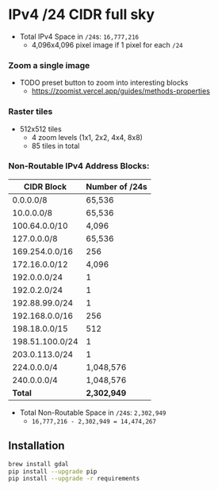 # IPv4 /24 CIDR full sky

- Total IPv4 Space in `/24`s: `16,777,216`
    - 4,096x4,096 pixel image if 1 pixel for each `/24`

### Zoom a single image

- TODO preset button to zoom into interesting blocks
    - https://zoomist.vercel.app/guides/methods-properties

### Raster tiles

- 512x512 tiles
    - 4 zoom levels (1x1, 2x2, 4x4, 8x8)
    - 85 tiles in total

### Non-Routable IPv4 Address Blocks:

| CIDR Block      | Number of /24s |
|-----------------|----------------|
| 0.0.0.0/8       | 65,536         |
| 10.0.0.0/8      | 65,536         |
| 100.64.0.0/10   | 4,096          |
| 127.0.0.0/8     | 65,536         |
| 169.254.0.0/16  | 256            |
| 172.16.0.0/12   | 4,096          |
| 192.0.0.0/24    | 1              |
| 192.0.2.0/24    | 1              |
| 192.88.99.0/24  | 1              |
| 192.168.0.0/16  | 256            |
| 198.18.0.0/15   | 512            |
| 198.51.100.0/24 | 1              |
| 203.0.113.0/24  | 1              |
| 224.0.0.0/4     | 1,048,576      |
| 240.0.0.0/4     | 1,048,576      |
| **Total**       | **2,302,949**  |

- Total Non-Routable Space in `/24`s: `2,302,949`
    - `16,777,216 - 2,302,949 = 14,474,267`

## Installation

```sh
brew install gdal
pip install --upgrade pip
pip install --upgrade -r requirements
```
